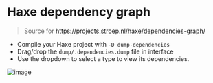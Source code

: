 # Haxe dependency graph
> Source for <https://projects.stroep.nl/haxe/dependencies-graph/>

- Compile your Haxe project with `-D dump-dependencies`
- Drag/drop the `dump/.dependencies.dump` file in interface
- Use the dropdown to select a type to view its dependencies.

![image](https://user-images.githubusercontent.com/576184/57510252-8e8b4280-7306-11e9-9aa9-453367b633d1.png)
